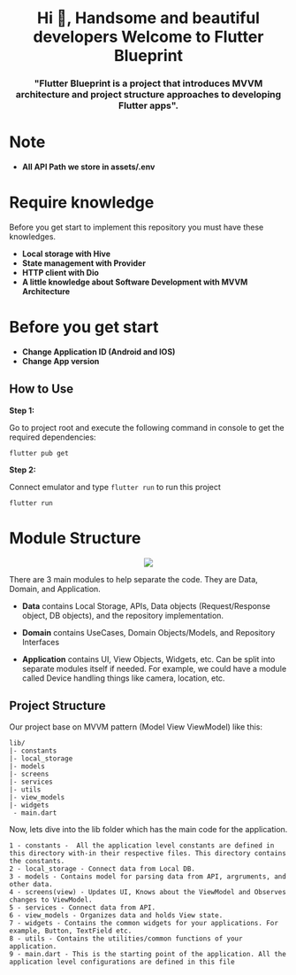 <h1 align="center">Hi 👋, Handsome and beautiful developers Welcome to Flutter Blueprint</h1>
<h3 align="center">"Flutter Blueprint is a project that introduces MVVM architecture and project structure approaches to developing Flutter apps".</h3>

# Note

- **All API Path we store in assets/.env**

# Require knowledge

Before you get start to implement this repository you must have these knowledges.

- **Local storage with Hive** 
- **State management with Provider**
- **HTTP client with Dio**
- **A little knowledge about Software Development with MVVM Architecture**

# Before you get start

- **Change Application ID (Android and IOS)**
- **Change App version**

## How to Use

**Step 1:**

Go to project root and execute the following command in console to get the required dependencies:

```
flutter pub get 
```

**Step 2:**

Connect emulator and type `flutter run` to run this project

```
flutter run
```

# Module Structure

<p align="center">
  <img src="https://camo.githubusercontent.com/a5485a38e6af7aa1055807a47e1833fc9a35eb7b997940b26936dcffae760623/68747470733a2f2f6d69726f2e6d656469756d2e636f6d2f6d61782f3737322f302a73664344456235373157442d374566502e6a7067" />
</p>

There are 3 main modules to help separate the code. They are Data, Domain, and Application.

- **Data** contains Local Storage, APIs, Data objects (Request/Response object, DB objects), and the repository implementation.

- **Domain** contains UseCases, Domain Objects/Models, and Repository Interfaces

- **Application** contains UI, View Objects, Widgets, etc. Can be split into separate modules itself if needed. For example, we could have a module called Device handling things like camera, location, etc.

## Project Structure

Our project base on MVVM pattern (Model View ViewModel) like this:

```
lib/
|- constants
|- local_storage
|- models
|- screens
|- services
|- utils
|- view_models
|- widgets
 - main.dart
```

Now, lets dive into the lib folder which has the main code for the application.

```
1 - constants -  All the application level constants are defined in this directory with-in their respective files. This directory contains the constants.
2 - local_storage - Connect data from Local DB.
3 - models - Contains model for parsing data from API, argruments, and other data.
4 - screens(view) - Updates UI, Knows about the ViewModel and Observes changes to ViewModel.
5 - services - Connect data from API.
6 - view_models - Organizes data and holds View state.
7 - widgets - Contains the common widgets for your applications. For example, Button, TextField etc.
8 - utils - Contains the utilities/common functions of your application.
9 - main.dart - This is the starting point of the application. All the application level configurations are defined in this file
```
